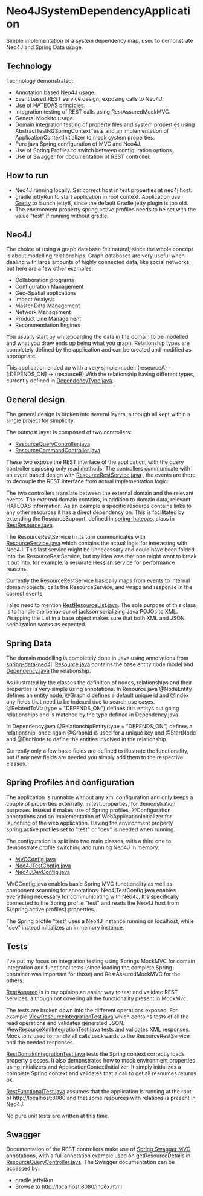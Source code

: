 Neo4JSystemDependencyApplication
================================

Simple implementation of a system dependency map, used to demonstrate Neo4J and Spring Data usage.

Technology
----------

Technology demonstrated:
* Annotation based Neo4J usage.
* Event based REST service design, exposing calls to Neo4J.
* Use of HATEOAS principles.
* Integration testing of REST calls using RestAssuredMockMVC.
* General Mockito usage.
* Domain integration testing of property files and system properties using
AbstractTestNGSpringContextTests and an implementation of ApplicationContextInitializer to mock
system properties.
* Pure java Spring configuration of MVC and Neo4J.
* Use of Spring Profiles to switch between configuration options.
* Use of Swagger for documentation of REST controller.

How to run
---------

* Neo4J running locally. Set correct host in test.properties at neo4j.host.
* gradle jettyRun to start application in root context. Application use [Gretty](https://github.com/akhikhl/gretty) to
launch jetty8, since the default Gradle jetty plugin is too old.
* The environment property spring.active.profiles needs to be set with the value "test" if running without gradle.



Neo4J
-----

The choice of using a graph database felt natural, since the whole concept is about modelling relationships.
Graph databases are very useful when dealing with large amounts of highly connected data, like social networks,
but here are a few other examples:

* Collaboration programs
* Configuration Management
* Geo-Spatial applications
* Impact Analysis
* Master Data Management
* Network Management
* Product Line Management
* Recommendation Engines

You usually start by whiteboarding the data in the domain to be modelled and what you draw ends up being what you graph.
Relationship types are completely defined by the application and can be created and modified as appropriate.

This application ended up with a very simple model:
(resourceA) - [:DEPENDS_ON] -> (resourceB)
With the relationship having different types, currently defined in [DependencyType.java](https://github.com/Lorkster/work-find-out/blob/master/Neo4JSystemDependencyApplication/src/main/java/com/findout/dependency/domain/DependencyType.java).

General design
--------------

The general design is broken into several layers, although all kept within a single project for simplicity.

The outmost layer is composed of two controllers:
* [ResourceQueryController.java](https://github.com/Lorkster/work-find-out/blob/master/Neo4JSystemDependencyApplication/src/main/java/com/findout/dependency/rest/controller/ResourceQueryController.java)
* [ResourceCommandController.java](https://github.com/Lorkster/work-find-out/blob/master/Neo4JSystemDependencyApplication/src/main/java/com/findout/dependency/rest/controller/ResourceCommandController.java)

These two expose the REST interface of the application, with the query controller exposing only read methods. The controllers
communicate with an event based design with [ResourceRestService.java](https://github.com/Lorkster/work-find-out/blob/master/Neo4JSystemDependencyApplication/src/main/java/com/findout/dependency/service/ResourceRestService.java)
, the events are there to decouple the REST interface from actual implementation logic.

The two controllers translate between the external domain and the relevant events. The external domain contains,
in addition to domain data, relevant HATEOAS information. As an example a specific resource contains links to any other
resources it has a direct dependency on. This is facilitated by extending the ResourceSupport, defined in
 [spring-hateoas](http://projects.spring.io/spring-hateoas/), class in [RestResource.java](https://github.com/Lorkster/work-find-out/blob/master/Neo4JSystemDependencyApplication/src/main/java/com/findout/dependency/rest/domain/RestResource.java).

The ResourceRestService in its turn communicates with [ResourceService.java](https://github.com/Lorkster/work-find-out/blob/master/Neo4JSystemDependencyApplication/src/main/java/com/findout/dependency/service/ResourceService.java)
which contains the actual logic for interacting with Neo4J. This last service might be unnecessary and could have been folded
into the ResourceRestService, but my idea was that one might want to break it out into, for example, a separate Hessian
service for performance reasons.

Currently the ResourceRestService basically maps from events to internal domain objects, calls the ResourceService, and
wraps and response in the correct events.

I also need to mention [RestResourceList.java](https://github.com/Lorkster/work-find-out/blob/master/Neo4JSystemDependencyApplication/src/main/java/com/findout/dependency/rest/domain/RestResourceList.java).
The sole purpose of this class is to handle the behaviour of jackson serializing Java POJOs to XML. Wrapping the List<RestResource>
in a base object makes sure that both XML and JSON serialization works as expected.


Spring Data
-----------

The domain modelling is completely done in Java using annotations from [spring-data-neo4j](http://projects.spring.io/spring-data-neo4j/).
[Resource.java](https://github.com/Lorkster/work-find-out/blob/master/Neo4JSystemDependencyApplication/src/main/java/com/findout/dependency/domain/Resource.java)
contains the base entity node model and [Dependency.java](https://github.com/Lorkster/work-find-out/blob/master/Neo4JSystemDependencyApplication/src/main/java/com/findout/dependency/domain/Dependency.java)
the relationship.

As illustrated by the classes the definition of nodes, relationships and their properties is very simple using annotations.
In Resource.java @NodeEntity defines an entity node, @GraphId defines a default unique id and @Index any fields that need to be indexed
due to search use cases. @RelatedToVia(type = "DEPENDS_ON") defines this entitys out going relationships and is matched by
the type defined in Dependency.java.

In Dependency.java @RelationshipEntity(type = "DEPENDS_ON") defines a relationship, once again
@GraphId is used for a unique key and @StartNode and @EndNode to define the entities involved in the relationship.

Currently only a few basic fields are defined to illustrate the functionality, but if any new fields are needed you
simply add them to the respective classes.

Spring Profiles and configuration
---------------------------------

The application is runnable without any xml configuration and only keeps a couple of properties externally, in test.properties,
for demonstration purposes. Instead it makes use of Spring profiles, @Configuration annotations and an implementation of
WebApplicationInitializer for launching of the web application. Having the environment property spring.active.profiles
set to "test" or "dev" is needed when running.

The configuration is split into two main classes, with a third one to demonstrate profile switching and running Neo4J
in memory:
* [MVCConfig.java](https://github.com/Lorkster/work-find-out/blob/master/Neo4JSystemDependencyApplication/src/main/java/com/findout/dependency/config/MVCConfig.java)
* [Neo4JTestConfig.java](https://github.com/Lorkster/work-find-out/blob/master/Neo4JSystemDependencyApplication/src/main/java/com/findout/dependency/config/Neo4jTestConfig.java)
* [Neo4JDevConfig.java](https://github.com/Lorkster/work-find-out/blob/master/Neo4JSystemDependencyApplication/src/test/java/com/findout/dependency/config/Neo4JDevConfig.java)

MVCConfig.java enables basic Spring MVC functionality as well as component scanning for annotations. Neo4jTestConfig.java
enables everything necessary for communicating with Neo4J. It's specifically connected to the Spring profile "test" and
reads the Neo4J host from ${spring.active.profiles}.properties.

The Spring profile "test" uses a Neo4J instance running on localhost, while "dev" instead initializes an in memory instance.

Tests
-----

I've put my focus on integration testing using Springs MockMVC for domain integration and functional tests (since loading
the complete Spring container was important for those) and RestAssuredMockMVC for the others.

[RestAssured](https://code.google.com/p/rest-assured/) is in my opinion an easier way to test and validate REST services,
although not covering all the functionality present in MockMvc.

The tests are broken down into the different operations exposed. For example [ViewResourceIntegrationTest.java](https://github.com/Lorkster/work-find-out/blob/master/Neo4JSystemDependencyApplication/src/test/java/com/findout/dependency/rest/controller/ViewResourceIntegrationTest.java)
which contains tests of all the read operations and validates generated JSON. [ViewResourceXmlIntegrationTest.java](https://github.com/Lorkster/work-find-out/blob/master/Neo4JSystemDependencyApplication/src/test/java/com/findout/dependency/rest/controller/ViewResourceXmlIntegrationTest.java)
tests and validates XML responses. Mockito is used to handle all calls backwards to the ResourceRestService and the needed
responses.

[RestDomainIntegrationTest.java](https://github.com/Lorkster/work-find-out/blob/master/Neo4JSystemDependencyApplication/src/test/java/com/findout/dependency/rest/RestDomainIntegrationTest.java)
tests the Spring context correctly loads property classes. It also demonstrates how to mock environment properties using
initializers and ApplicationContextInitializer. It simply initializes a complete Spring context and validates that a call
to get all resources returns ok.

[RestFunctionalTest.java](https://github.com/Lorkster/work-find-out/blob/master/Neo4JSystemDependencyApplication/src/test/java/com/findout/dependency/rest/RestFunctionalTest.java)
assumes that the application is running at the root of http://localhost:8080 and that some resources with relations is
present in Neo4J.

No pure unit tests are written at this time.

Swagger
-------

Documentation of the REST controllers make use of [Spring Swagger MVC](https://github.com/martypitt/swagger-springmvc) annotations, with a full annotation example used on getResourceDetails in
[ResourceQueryController.java](https://github.com/Lorkster/work-find-out/blob/master/Neo4JSystemDependencyApplication/src/main/java/com/findout/dependency/rest/controller/ResourceQueryController.java).
The Swagger documentation can be accessed by:
* gradle jettyRun
* Browse to [http://localhost:8080/index.html](http://localhost:8080/index.html)
